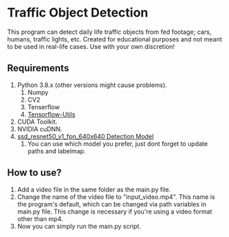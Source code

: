 # Traffic Object Detection
This program can detect daily life traffic objects from fed footage; cars, humans, traffic lights, etc. Created for educational purposes and not meant to be used in real-life cases. Use with your own discretion!

<h2>Requirements</h2>

1. Python 3.8.x (other versions might cause problems).
	1. Numpy
	2. CV2
	3. Tenserflow
	4. [Tensorflow-Utils](https://github.com/tensorflow/models/tree/master/research/object_detection/utils)
2. CUDA Toolkit.
3. NVIDIA cuDNN.
4. [ssd_resnet50_v1_fpn_640x640 Detection Model](https://github.com/tensorflow/models/blob/master/research/object_detection/g3doc/tf2_detection_zoo.md)
	1. You can use which model you prefer, just dont forget to update paths and labelmap.

<h2>How to use?</h2>

1. Add a video file in the same folder as the main.py file. 
2. Change the name of the video file to "input_video.mp4". This name is the program's default, which can be changed via path variables in main.py file. This change is necessary if you're using a video format other than mp4.
3. Now you can simply run the main.py script.
